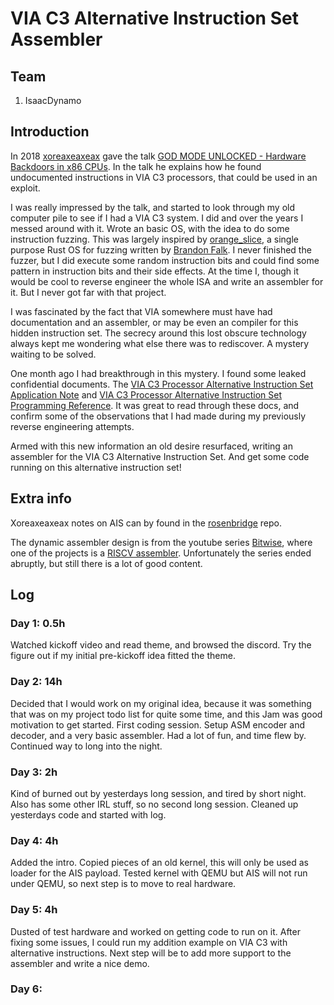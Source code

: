 # VIA C3 Alternative Instruction Set Assembler

## Team
1. IsaacDynamo

## Introduction

In 2018 [xoreaxeaxeax](https://twitter.com/xoreaxeaxeax) gave the talk [GOD MODE UNLOCKED - Hardware Backdoors in x86 CPUs](https://www.youtube.com/watch?v=_eSAF_qT_FY). In the talk he explains how he found undocumented instructions in VIA C3 processors, that could be used in an exploit.

I was really impressed by the talk, and started to look through my old computer pile to see if I had a VIA C3 system. I did and over the years I messed around with it. Wrote an basic OS, with the idea to do some instruction fuzzing.
This was largely inspired by [orange_slice](https://github.com/gamozolabs/orange_slice), a single purpose Rust OS for fuzzing written by [Brandon Falk](https://twitter.com/gamozolabs).
I never finished the fuzzer, but I did execute some random instruction bits and could find some pattern in instruction bits and their side effects. At the time I, though it would be cool to reverse engineer the whole ISA and write an assembler for it. But I never got far with that project.

I was fascinated by the fact that VIA somewhere must have had documentation and an assembler, or may be even an compiler for this hidden instruction set. The secrecy around this lost obscure technology always kept me wondering what else there was to rediscover. A mystery waiting to be solved.

One month ago I had breakthrough in this mystery. I found some leaked confidential documents. The [VIA C3 Processor Alternative Instruction Set Application Note](http://www.bitsavers.org/components/viaTechnologies/C3-ais-appnote.pdf) and [VIA C3 Processor Alternative Instruction Set Programming Reference](http://www.bitsavers.org/components/viaTechnologies/C3-ais-reference.pdf). It was great to read through these docs, and confirm some of the observations that I had made during my previously reverse engineering attempts.

Armed with this new information an old desire resurfaced, writing an assembler for the VIA C3 Alternative Instruction Set. And get some code running on this alternative instruction set!

## Extra info
Xoreaxeaxeax notes on AIS can by found in the [rosenbridge](https://github.com/xoreaxeaxeax/rosenbridge) repo.

The dynamic assembler design is from the youtube series [Bitwise](https://www.youtube.com/user/pervognsen), where one of the projects is a [RISCV assembler](https://github.com/pervognsen/bitwise/tree/master/ion/riscv).
Unfortunately the series ended abruptly, but still there is a lot of good content.

## Log
### Day 1: 0.5h
Watched kickoff video and read theme, and browsed the discord. Try the figure out if my initial pre-kickoff idea fitted the theme.

### Day 2: 14h
Decided that I would work on my original idea, because it was something that was on my project todo list for quite some time, and this Jam was good motivation to get started.
First coding session. Setup ASM encoder and decoder, and a very basic assembler. Had a lot of fun, and time flew by. Continued way to long into the night.

### Day 3: 2h
Kind of burned out by yesterdays long session, and tired by short night. Also has some other IRL stuff, so no second long session.
Cleaned up yesterdays code and started with log.

### Day 4: 4h
Added the intro.
Copied pieces of an old kernel, this will only be used as loader for the AIS payload.
Tested kernel with QEMU but AIS will not run under QEMU, so next step is to move to real hardware.

### Day 5: 4h
Dusted of test hardware and worked on getting code to run on it. After fixing some issues, I could run my addition example on VIA C3 with alternative instructions.
Next step will be to add more support to the assembler and write a nice demo.

### Day 6:
